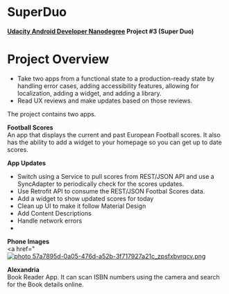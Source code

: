 # SuperDuo
<b><a href="https://www.udacity.com/course/android-developer-nanodegree--nd801">Udacity Android Developer Nanodegree</a> Project #3 (Super Duo) </b>

# Project Overview
* Take two apps from a functional state to a production-ready state by handling error cases, adding accessibility features, allowing for localization, adding a widget, and adding a library.
* Read UX reviews and make updates based on those reviews.

The project contains two apps.

<b>Football Scores</b><br>
An app that displays the current and past European Football scores. It also has the ability to add a widget to your homepage so you can get up to date scores.

<b> App Updates </b>
* Switch using a Service to pull scores from REST/JSON API and use a SyncAdapter to periodically check for the scores updates. 
* Use Retrofit API to consume the REST/JSON Footbal Scores data.
* Add a widget to show updated scores for today
* Clean up UI to make it follow Material Design
* Add Content Descriptions
* Handle network errors 
* 

<b>Phone Images</b><br>
<a href="<a href="http://s70.photobucket.com/user/chare37/media/57a7895d-0a05-476d-a52b-3f717927a21c_zpsfxbvrqcv.png.html" target="_blank"><img src="http://i70.photobucket.com/albums/i102/chare37/57a7895d-0a05-476d-a52b-3f717927a21c_zpsfxbvrqcv.png" border="0" alt=" photo 57a7895d-0a05-476d-a52b-3f717927a21c_zpsfxbvrqcv.png"/></a>

<b>Alexandria</b><br>
Book Reader App. It can scan ISBN numbers using the camera and search for the Book details online.
